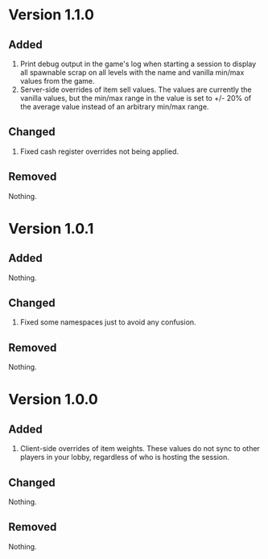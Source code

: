 ﻿# Version 1.1.0
## Added
1. Print debug output in the game's log when starting a session to display all spawnable scrap on all levels with the name and vanilla min/max values from the game.
2. Server-side overrides of item sell values. The values are currently the vanilla values, but the min/max range in the value is set to +/- 20% of the average value instead of an arbitrary min/max range.

## Changed
1. Fixed cash register overrides not being applied.

## Removed
Nothing.

# Version 1.0.1
## Added
Nothing.

## Changed
1. Fixed some namespaces just to avoid any confusion.

## Removed
Nothing.

# Version 1.0.0
## Added
1. Client-side overrides of item weights. These values do not sync to other players in your lobby, regardless of who is hosting the session.

## Changed
Nothing.

## Removed
Nothing.